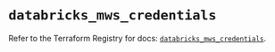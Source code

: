 # `databricks_mws_credentials`

Refer to the Terraform Registry for docs: [`databricks_mws_credentials`](https://registry.terraform.io/providers/databricks/databricks/1.34.0/docs/resources/mws_credentials).
